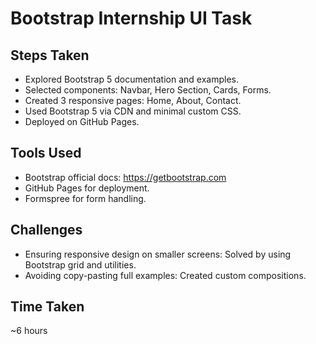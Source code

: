 # Bootstrap Internship UI Task

## Steps Taken
- Explored Bootstrap 5 documentation and examples.
- Selected components: Navbar, Hero Section, Cards, Forms.
- Created 3 responsive pages: Home, About, Contact.
- Used Bootstrap 5 via CDN and minimal custom CSS.
- Deployed on GitHub Pages.

## Tools Used
- Bootstrap official docs: https://getbootstrap.com
- GitHub Pages for deployment.
- Formspree for form handling.

## Challenges
- Ensuring responsive design on smaller screens: Solved by using Bootstrap grid and utilities.
- Avoiding copy-pasting full examples: Created custom compositions.

## Time Taken
~6 hours


